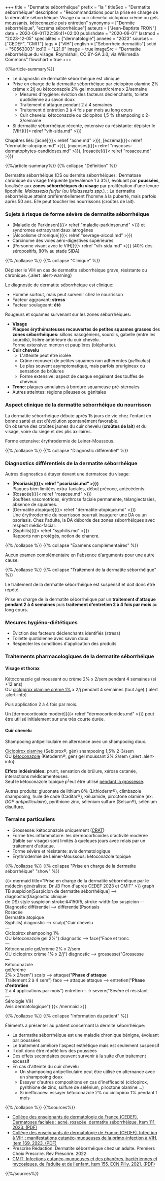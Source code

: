 +++
title = "Dermatite séborrhéique"
prefix = "la "
titleSeo = "Dermatite séborrhéique"
description = "Recommandations pour la prise en charge de la dermatite séborrhéique. Visage ou cuir chevelu: ciclopirox crème ou gels moussants, kétoconazole puis entretien"
synonyms = ["Dermite séborrhéique", "eczéma séborrhéique"]
auteurs = ["Jean-Baptiste FRON"]
date = 2020-09-01T22:39:41+02:00
publishdate = "2020-09-01"
lastmod = "2023-12-05"
specialites = ["dermatologie"]
annees = "2023"
sources = ["CEDEF", "CMIT"]
tags = ["VIH"]
english = ["Seborrheic dermatitis"]
sctid = "50563003"
icd10 = "L21.9"
image = true
imageSrc = "Dermatite séborrhéique du visage. Roymishali, CC BY-SA 3.0, via Wikimedia Commons"
flowchart = true
+++

{{%article-summary%}}

- Le diagnostic de dermatite séborrhéique est clinique
- Prise en charge de la dermatite séborrhéique par ciclopirox olamine 2% crème x 2/j ou kétoconazole 2% gel moussant/crème x 2/semaine
  - Mesures d'hygiène: éviction des facteurs déclenchants, toilette quotidienne au savon doux
  - Traitement d'attaque pendant 2 à 4 semaines
  - Traitement d'entretien 2 à 4 fois par mois au long cours
  - Cuir chevelu: kétoconazole ou ciclopirox 1,5 % shampooing x 2-3/semaine
- Si dermatite séborrhéique récente, extensive ou résistante: dépister le [VIH]({{< relref "vih-sida.md" >}})

Chapitres liés: [acné]({{< relref "acne.md" >}}), [eczéma]({{< relref "dermatite-atopique.md" >}}), [mycoses]({{< relref "mycoses-dermatophytes-candidoses.md" >}}), [rosacée]({{< relref "rosacee.md" >}})

{{%/article-summary%}}
{{% collapse "Définition" %}}

Dermatite séborrhéique (DS ou dermite séborrhéique)
: Dermatose chronique du visage fréquente (prévalence 1 à 3%), évoluant par **poussées**, localisée aux **zones séborrhéiques du visage** par prolifération d'une levure lipophile: *Malassezia furfur* (ou *Malassezia spp.*).
: La dermatite séborrhéique atteint préférentiellement l'homme à la puberté, mais parfois après 50 ans. Elle peut toucher les nourrissons (croûtes de lait).

### Sujets à risque de forme sévère de dermatite séborrhéique

- [Maladie de Parkinson]({{< relref "maladie-parkinson.md" >}}) et syndromes extrapyramidaux iatrogènes
- [Alcoolisme chronique]({{< relref "sevrage-alcool.md" >}})
- Carcinome des voies aéro-digestives supérieures
- [Personne vivant avec le VIH]({{< relref "vih-sida.md" >}}) (40% des séropositifs, 80% au stade SIDA)

{{% /collapse %}}
{{% collapse "Clinique" %}}

Dépister le VIH en cas de dermatite séborrhéique grave, résistante ou chronique.
{.alert .alert-warning}

Le diagnostic de dermatite séborrhéique est clinique:

- Homme surtout, mais peut survenir chez le nourrisson
- Facteur aggravant: **stress**
- Facteur soulageant: **été**

Rougeurs et squames survenant sur les zones séborrhéiques:

- **Visage**  
  **Plaques érythémateuses recouvertes de petites squames grasses** des **zones séborrhéiques:** sillons nasogéniens, sourcils, gabelle (entre les sourcils), lisière antérieure du cuir chevelu.  
  Forme extensive: menton et paupières (blépharite).
- **Cuir chevelu**
  - L'atteinte peut être isolée
  - Crâne recouvert de petites squames non adhérentes (*pellicules*)
  - Le plus souvent asymptomatique, mais parfois prurigineux ou sensation de brûlures
  - Forme extensive: aspect de casque engainant des touffes de cheveux
- **Tronc**: plaques annulaires à bordure squameuse pré-sternales
- Autres atteintes: régions pileuses ou génitales

### Aspect clinique de la dermatite séborrhéique du nourrisson

La dermatite séborrhéique débute après 15 jours de vie chez l'enfant en bonne santé et est d'évolution spontanément favorable.  
On observe des croûtes jaunes du cuir chevelu (**croûtes de lait**) et du visage, voire du siège et des plis axillaires.

Forme extensive: érythrodermie de Leiner-Moussous.

{{% /collapse %}}
{{% collapse "Diagnostic différentiel" %}}

### Diagnostics différentiels de la dermatite séborrhéique

Autres diagnostics à étayer devant une dermatose du visage:

- **[Psoriasis]({{< relref "psoriasis.md" >}})**  
  Plaques bien limitées extra-faciales, début précoce, antécédents.
- [Rosacée]({{< relref "rosacee.md" >}})  
  Bouffées vasomotrices, érythrose faciale permanente, télangiectasies, absence de squames.
- [Dermatite atopique]({{< relref "dermatite-atopique.md" >}})  
  Une érythrodermie du nourrisson pourrait inaugurer une DA ou un psoriasis. Chez l'adulte, la DA déborde des zones séborrhéiques avec respect médio-facial.
- [Syphilis]({{< relref "syphilis.md" >}})  
  Rapports non protégés, notion de chancre.

{{% /collapse %}}
{{% collapse "Examens complémentaires" %}}

Aucun examen complémentaire en l'absence d'arguments pour une autre cause.

{{% /collapse %}}
{{% collapse "Traitement de la dermatite séborrhéique" %}}

Le traitement de la dermatite séborrhéique est suspensif et doit donc être répété.

Prise en charge de la dermatite séborrhéique par un **traitement d'attaque pendant 2 à 4 semaines** puis **traitement d'entretien 2 à 4 fois par mois** au long cours.

### Mesures hygiéno-diététiques

- Éviction des facteurs déclenchants identifiés (stress)
- Toilette quotidienne avec savon doux
- Respecter les conditions d'application des produits

### Traitements pharmacologiques de la dermatite séborrhéique

#### Visage et thorax

Kétoconazole gel moussant ou crème 2% x 2/sem pendant 4 semaines (si +12 ans)  
OU [ciclopirox olamine crème 1%](https://base-donnees-publique.medicaments.gouv.fr/affichageDoc.php?specid=63273126&typedoc=R) x 2/j pendant 4 semaines (tout âge)
{.alert .alert-info}

Puis application 2 à 4 fois par mois.

Un [dermocorticoïde modéré]({{< relref "dermocorticoides.md" >}}) peut être utilisé initialement sur une très courte durée.

#### Cuir chevelu

Shampooing antipelliculaire en alternance avec un shampooing doux.

[Ciclopirox olamine](https://base-donnees-publique.medicaments.gouv.fr/affichageDoc.php?specid=60655327&typedoc=R) (Sebiprox®, gén) shampooing 1,5% 2-3/sem  
OU [kétoconazole](https://base-donnees-publique.medicaments.gouv.fr/affichageDoc.php?specid=66227874&typedoc=R) (Ketoderm®, gén) gel moussant 2% 2/sem
{.alert .alert-info}

**Effets indésirables:** prurit, sensation de brûlure, xérose cutanée, interactions médicamenteuses.  
Seul le kétoconazole topique p²eut être utilisé [pendant la grossesse](https://www.lecrat.fr/7564/).

Autres produits: gluconate de lithium 8% (Lithioderm®), climbazole shampooing, huile de cade (Caditar®), kéluamide, piroctone olamine (ex: *DOP antipelliculaire*), pyrithione zinc, sélénium sulfure (Selsun®), sélénium disulfure.

### Terrains particuliers

- Grossesse: kétoconazole uniquement ([CRAT](https://www.lecrat.fr/7564/))
- Forme très inflammatoire: les dermocorticoïdes d'activité modérée (faible sur visage) sont limités à quelques jours avec relais par un traitement d'attaque.
- Forme sévère et résistante: avis dermatologique
- Érythrodermie de Leiner-Moussous: kétoconazole topique

{{% /collapse %}}
{{% collapse "Prise en charge de la dermatite séborrhéique" "show" %}}

{{< mermaid title="Prise en charge de la dermatite séborrhéique par le médecin généraliste. Dr JB Fron d'après CEDEF 2023 et CMIT" >}}
graph TB
  suspicion[Suspicion de dermatite séborrhéique] --> diagnostic(Diagnostic clinique<br>de DS)
  style suspicion stroke:#4150f5, stroke-width:1px
  suspicion -- Diagnostic différentiel --> differentiel(Psoriasis<br>Rosacée<br>Dermatite atopique<br>Syphilis)
  diagnostic --> scalp("Cuir chevelu<br>—<br>Ciclopirox shampooing 1%<br>OU kétoconazole gel 2%")
  diagnostic --> face("Face et tronc<br>—<br>Kétoconazole gel/crème 2% x 2/sem<br>OU ciclopirox crème 1% x 2/j")
  diagnostic --> grossesse("Grossesse<br>—<br>Kétoconazole<br>gel/crème<br>2% x 2/sem")
    scalp --> attaque("<b>Phase d'attaque</b><br>Traitement 2 à 4 sem")
    face --> attaque
      attaque --> entretien("<b>Phase d'entretien</b><br>2 à 4 applications par mois")
        entretien -.-> severe("Sévère et résistant<br>—<br>Sérologie VIH<br>Avis dermatologique")
{{< /mermaid >}}

{{% /collapse %}}
{{% collapse "Information du patient" %}}

Éléments à présenter au patient concernant la dermite séborrhéique:

- La dermatite séborrhéique est une maladie chronique bénigne, évoluant par poussées
- Le traitement améliore l'aspect esthétique mais est seulement suspensif
- Il doit donc être répété lors des poussées
- Des effets secondaires peuvent survenir à la suite d'un traitement excessif
- En cas d'atteinte du cuir chevelu
  - Un shampooing antipelliculaire peut être utilisé en alternance avec un shampooing doux
  - Essayer d'autres compositions en cas d'inefficacité (ciclopirox, pyrithione de zinc, sulfure de sélénium, piroctone olamine ...)
  - Si inefficaces: essayer kétoconazole 2% ou ciclopirox 1% pendant 1 mois

{{% /collapse %}}
{{%sources%}}

- [Collège des enseignants de dermatologie de France (CEDEF). Dermatoses faciales : acné, rosacée, dermatite séborrhéique. Item 111. 2023. (PDF)](https://cedef.info/wp-content/uploads/2023/09/Item-111-%E2%80%94-Dermatoses-faciales-acne-rosacee-dermatite-seborrheique_CompressPdf.pdf)
- [Collège des enseignants de dermatologie de France (CEDEF). Infection à VIH : manifestations cutanéo-muqueuses de la primo-infection à VIH. Item 169. 2023. (PDF)](https://cedef.info/wp-content/uploads/2023/09/Item-169-%E2%80%94-Infection-a-VIH-manifestations-cutaneo-muqueuses-de-la-primo-infection-a-VIH_CompressPdf.pdf)
- Prescrire Rédaction. Dermatite séborrhéique chez un adulte. Premiers Choix Prescrire. Rev Prescrire. 2022.
- [CMIT. Infections cutanéo-muqueuses et des phanères, bactériennes et mycosiques, de l'adulte et de l'enfant. Item 155. ECN.Pilly. 2021. (PDF)](https://www.infectiologie.com/UserFiles/File/pilly-etudiant/ecn-2020-155-web.pdf)

{{%/sources%}}
